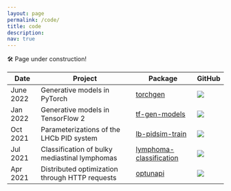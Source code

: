 ```yaml
---
layout: page
permalink: /code/
title: code
description:
nav: true
---
```


🛠️ Page under construction!

<div class="table-responsive-vertical shadow-z-1">
  <table class="table table-hover table-mc-light-blue">
    <thead>
      <tr>
        <th>Date</th>
        <th>Project</th>
        <th>Package</th>
        <th>GitHub</th>
      </tr>
    </thead>
    <!--
    <tr>
      <td data-title="Date">June 2022</td>
      <td data-title="Project">Hyperparameter optimization as a service</td>
      <td data-title="Package"><a href="https://github.com/landerlini/hopaas">hopaas</a></td>
      <td data-title="GitHub"><a href="https://github.com/landerlini/hopaas/stargazers/"><img src="https://img.shields.io/github/stars/landerlini/hopaas?style=social"></a></td>
    </tr>
    -->
    <tr>
      <td data-title="Date">June 2022</td>
      <td data-title="Project">Generative models in PyTorch</td>
      <td data-title="Package"><a href="https://github.com/mbarbetti/torchgen">torchgen</a></td>
      <td data-title="GitHub"><a href="https://github.com/mbarbetti/torchgen/stargazers/"><img src="https://img.shields.io/github/stars/mbarbetti/torchgen?style=social"></a></td>
    </tr>
    <tr>
      <td data-title="Date">Jan 2022</td>
      <td data-title="Project">Generative models in TensorFlow 2</td>
      <td data-title="Package"><a href="https://github.com/mbarbetti/tf-gen-models">tf-gen-models</a></td>
      <td data-title="GitHub"><a href="https://github.com/mbarbetti/tf-gen-models/stargazers/"><img src="https://img.shields.io/github/stars/mbarbetti/tf-gen-models?style=social"></a></td>
    </tr>
    <tr>
      <td data-title="Date">Oct 2021</td>
      <td data-title="Project">Parameterizations of the LHCb PID system</td>
      <td data-title="Package"><a href="https://github.com/mbarbetti/lb-pidsim-train">lb-pidsim-train</a></td>
      <td data-title="GitHub"><a href="https://github.com/mbarbetti/lb-pidsim-train/stargazers/"><img src="https://img.shields.io/github/stars/mbarbetti/lb-pidsim-train?style=social"></a></td>
    </tr>
    <tr>
      <td data-title="Date">Jul 2021</td>
      <td data-title="Project">Classification of bulky mediastinal lymphomas</td>
      <td data-title="Package"><a href="https://github.com/mbarbetti/lymphoma-classification">lymphoma-classification</a></td>
      <td data-title="GitHub"><a href="https://github.com/mbarbetti/lymphoma-classification/stargazers/"><img src="https://img.shields.io/github/stars/mbarbetti/lymphoma-classification?style=social"></a></td>
    </tr>
    <tr>
      <td data-title="Date">Apr 2021</td>
      <td data-title="Project">Distributed optimization through HTTP requests</td>
      <td data-title="Package"><a href="https://github.com/mbarbetti/optunapi">optunapi</a></td>
      <td data-title="GitHub"><a href="https://github.com/mbarbetti/optunapi/stargazers/"><img src="https://img.shields.io/github/stars/mbarbetti/optunapi?style=social"></a></td>
    </tr>
  </table>
</div>

<!-- 
La pagina sembra mal-formattata perché è ancora vuota...
--->
